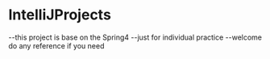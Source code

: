 # IntelliJProjects
--this project is base on the Spring4
--just for individual practice
--welcome do any reference if you need
